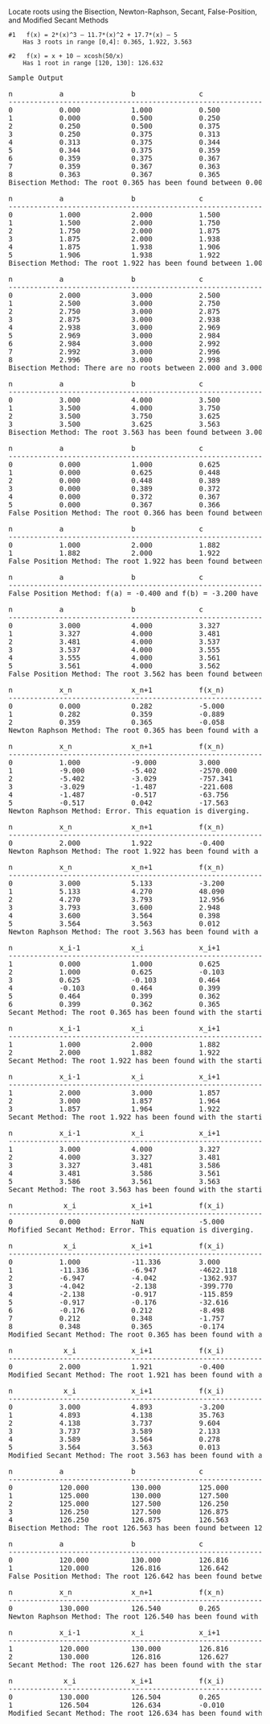 Locate roots using the Bisection, Newton-Raphson, Secant, False-Position, and Modified Secant Methods

    #1   f(x) = 2*(x)^3 – 11.7*(x)^2 + 17.7*(x) – 5
        Has 3 roots in range [0,4]: 0.365, 1.922, 3.563
 
    #2   f(x) = x + 10 – xcosh(50/x)
        Has 1 root in range [120, 130]: 126.632

<pre>
Sample Output

n           a                b               c               f(a)            f(b)            f(c)            error
------------------------------------------------------------------------------------------------------------------
0           0.000            1.000           0.500           -5.000          3.000           1.175           1.000 
1           0.000            0.500           0.250           -5.000          1.175           -1.275          1.000 
2           0.250            0.500           0.375           -1.275          1.175           0.098           0.333
3           0.250            0.375           0.313           -1.275          0.098           -0.550          0.200
4           0.313            0.375           0.344           -0.550          0.098           -0.217          0.091
5           0.344            0.375           0.359           -0.217          0.098           -0.057          0.043 
6           0.359            0.375           0.367          -0.057          0.098           0.021           0.021
7           0.359            0.367           0.363           -0.057          0.021           -0.018          0.011
8           0.363            0.367           0.365           -0.018          0.021           0.001           0.005
Bisection Method: The root 0.365 has been found between 0.000 and 1.000 for function #1 in 9 iterations.

n           a                b               c               f(a)            f(b)            f(c)            error
------------------------------------------------------------------------------------------------------------------
0           1.000            2.000           1.500           3.000           -0.400          1.975           1.000 
1           1.500            2.000           1.750           1.975           -0.400          0.863           0.143
2           1.750            2.000           1.875           0.863           -0.400          0.238           0.067
3           1.875            2.000           1.938           0.238           -0.400          -0.081          0.032 
4           1.875            1.938           1.906           0.238           -0.081          0.079           0.016
5           1.906            1.938           1.922           0.079           -0.081          -0.001          0.008
Bisection Method: The root 1.922 has been found between 1.000 and 2.000 for function #1 in 6 iterations.

n           a                b               c               f(a)            f(b)            f(c)            error
------------------------------------------------------------------------------------------------------------------
0           2.000            3.000           2.500           -0.400          -3.200          -2.625          1.000
1           2.500            3.000           2.750           -2.625          -3.200          -3.212          0.091 
2           2.750            3.000           2.875           -3.212          -3.200          -3.293          0.043
3           2.875            3.000           2.938           -3.293          -3.200          -3.270          0.021 
4           2.938            3.000           2.969           -3.270          -3.200          -3.241          0.011
5           2.969            3.000           2.984           -3.241          -3.200          -3.222          0.005
6           2.984            3.000           2.992           -3.222          -3.200          -3.211          0.003
7           2.992            3.000           2.996           -3.211          -3.200          -3.206          0.001
8           2.996            3.000           2.998           -3.206          -3.200          -3.203          0.001
Bisection Method: There are no roots between 2.000 and 3.000 for function #1.

n           a                b               c               f(a)            f(b)            f(c)            error
------------------------------------------------------------------------------------------------------------------
0           3.000            4.000           3.500           -3.200          6.600           -0.625          1.000 
1           3.500            4.000           3.750           -0.625          6.600           2.313           0.067
2           3.500            3.750           3.625           -0.625          2.313           0.687           0.034
3           3.500            3.625           3.563           -0.625          0.687           -0.007          0.018
Bisection Method: The root 3.563 has been found between 3.000 and 4.000 for function #1 in 4 iterations.

n           a                b               c               f(a)            f(b)            f(c)            error
------------------------------------------------------------------------------------------------------------------
0           0.000            1.000           0.625           -5.000          3.000           1.980           1.000
1           0.000            0.625           0.448           -5.000          1.980           0.758           0.396
2           0.000            0.448           0.389           -5.000          0.758           0.230           0.152
3           0.000            0.389           0.372           -5.000          0.230           0.065           0.046 
4           0.000            0.372           0.367           -5.000          0.065           0.018           0.013
5           0.000            0.367           0.366           -5.000          0.018           0.005           0.004
False Position Method: The root 0.366 has been found between 0.000 and 1.000 for function #1 in 6 iterations.

n           a                b               c               f(a)            f(b)            f(c)            error
------------------------------------------------------------------------------------------------------------------
0           1.000            2.000           1.882           3.000           -0.400          0.201           1.000
1           1.882            2.000           1.922           0.201           -0.400          0.000           0.020
False Position Method: The root 1.922 has been found between 1.000 and 2.000 for function #1 in 2 iterations.

n           a                b               c               f(a)            f(b)            f(c)            error
------------------------------------------------------------------------------------------------------------------
False Position Method: f(a) = -0.400 and f(b) = -3.200 have the same sign. No root is bracketed between 2.000 and 3.000 for function #1.

n           a                b               c               f(a)            f(b)            f(c)            error
------------------------------------------------------------------------------------------------------------------
0           3.000            4.000           3.327           -3.200          6.600           -1.969          1.000
1           3.327            4.000           3.481           -1.969          6.600           -0.796          0.044
2           3.481            4.000           3.537           -0.796          6.600           -0.267          0.016
3           3.537            4.000           3.555           -0.267          6.600           -0.084          0.005
4           3.555            4.000           3.561           -0.084          6.600           -0.026          0.002
5           3.561            4.000           3.562           -0.026          6.600           -0.008          0.000
False Position Method: The root 3.562 has been found between 3.000 and 4.000 for function #1 in 6 iterations.

n           x_n              x_n+1           f(x_n)          f(x_n+1)        f'(x_n)         error
--------------------------------------------------------------------------------------------------
0           0.000            0.282           -5.000          -0.889          17.700          1.000 
1           0.282            0.359           -0.889          -0.058          11.569          1.000
2           0.359            0.365           -0.058          -0.000          10.067          0.226
Newton Raphson Method: The root 0.365 has been found with a starting guess of x = 0.000 for the function #1 in 3 iterations.

n           x_n              x_n+1           f(x_n)          f(x_n+1)        f'(x_n)         error
--------------------------------------------------------------------------------------------------
0           1.000            -9.000          3.000           -2570.000       0.300           1.000
1           -9.000           -5.402          -2570.000       -757.341        714.300         1.185
2           -5.402           -3.029          -757.341        -221.608        319.203         1.971
3           -3.029           -1.487          -221.608        -63.756         143.656         2.633
4           -1.487           -0.517          -63.756         -17.563         65.756          4.857
5           -0.517           0.042           -17.563         -4.279          31.409          36.486
Newton Raphson Method: Error. This equation is diverging.

n           x_n              x_n+1           f(x_n)          f(x_n+1)        f'(x_n)         error
--------------------------------------------------------------------------------------------------
0           2.000            1.922           -0.400          0.001           -5.100          1.000
Newton Raphson Method: The root 1.922 has been found with a starting guess of x = 2.000 for the function #1 in 1 iterations.

n           x_n              x_n+1           f(x_n)          f(x_n+1)        f'(x_n)         error
--------------------------------------------------------------------------------------------------
0           3.000            5.133           -3.200          48.090          1.500           1.000
1           5.133            4.270           48.090          12.956          55.687          0.297
2           4.270            3.793           12.956          2.948           27.172          0.353
3           3.793            3.600           2.948           0.398           15.263          0.186
4           3.600            3.564           0.398           0.012           11.216          0.064 
5           3.564            3.563           0.012           0.000           10.522          0.010
Newton Raphson Method: The root 3.563 has been found with a starting guess of x = 3.000 for the function #1 in 6 iterations.

n           x_i-1            x_i             x_i+1           f(x_i-1)        f(x_i)          f(x_i+1)        error
------------------------------------------------------------------------------------------------------------------
1           0.000            1.000           0.625           -5.000          3.000           1.980           0.600
2           1.000            0.625           -0.103          3.000           1.980           -6.958          7.042
3           0.625            -0.103          0.464           1.980           -6.958          0.890           1.223
4           -0.103           0.464           0.399           -6.958          0.890           0.329           0.161
5           0.464            0.399           0.362           0.890           0.329           -0.036          0.104
6           0.399            0.362           0.365           0.329           -0.036          0.001           0.010
Secant Method: The root 0.365 has been found with the starting guesses x = 0.000 and x = 1.000 for function #1 in 6 iterations.

n           x_i-1            x_i             x_i+1           f(x_i-1)        f(x_i)          f(x_i+1)        error
------------------------------------------------------------------------------------------------------------------
1           1.000            2.000           1.882           3.000           -0.400          0.201           0.062
2           2.000            1.882           1.922           -0.400          0.201           0.000           0.020 
Secant Method: The root 1.922 has been found with the starting guesses x = 1.000 and x = 2.000 for function #1 in 2 iterations.

n           x_i-1            x_i             x_i+1           f(x_i-1)        f(x_i)          f(x_i+1)        error
------------------------------------------------------------------------------------------------------------------
1           2.000            3.000           1.857           -0.400          -3.200          0.329           0.615
2           3.000            1.857           1.964           -3.200          0.329           -0.214          0.054
3           1.857            1.964           1.922           0.329           -0.214          0.001           0.022
Secant Method: The root 1.922 has been found with the starting guesses x = 2.000 and x = 3.000 for function #1 in 3 iterations.

n           x_i-1            x_i             x_i+1           f(x_i-1)        f(x_i)          f(x_i+1)        error
------------------------------------------------------------------------------------------------------------------
1           3.000            4.000           3.327           -3.200          6.600           -1.969          0.202
2           4.000            3.327           3.481           6.600           -1.969          -0.796          0.044
3           3.327            3.481           3.586           -1.969          -0.796          0.248           0.029
4           3.481            3.586           3.561           -0.796          0.248           -0.019          0.007 
5           3.586            3.561           3.563           0.248           -0.019          -0.000          0.001
Secant Method: The root 3.563 has been found with the starting guesses x = 3.000 and x = 4.000 for function #1 in 5 iterations.

n            x_i             x_i+1           f(x_i)          f(x_i+1)        f'(x_i)         error
--------------------------------------------------------------------------------------------------
0           0.000            NaN             -5.000          NaN             17.700          NaN
Mofified Secant Method: Error. This equation is diverging.

n            x_i             x_i+1           f(x_i)          f(x_i+1)        f'(x_i)         error
--------------------------------------------------------------------------------------------------
0           1.000            -11.336         3.000           -4622.118       0.300           1.088
1           -11.336          -6.947          -4622.118       -1362.937       1053.916        0.632
2           -6.947           -4.042          -1362.937       -399.770        469.776         0.719
3           -4.042           -2.138          -399.770        -115.859        210.310         0.891
4           -2.138           -0.917          -115.859        -32.616         95.150          1.331
5           -0.917           -0.176          -32.616         -8.498          44.206          4.199
6           -0.176           0.212           -8.498          -1.757          22.015          1.833
7           0.212            0.348           -1.757          -0.174          13.012          0.391
8           0.348            0.365           -0.174          -0.001          10.285          0.047
Modified Secant Method: The root 0.365 has been found with a starting guess of x = 1.000 for the function #1 in 9 iterations.

n            x_i             x_i+1           f(x_i)          f(x_i+1)        f'(x_i)         error
--------------------------------------------------------------------------------------------------
0           2.000            1.921           -0.400          0.001           -5.100          0.041
Modified Secant Method: The root 1.921 has been found with a starting guess of x = 2.000 for the function #1 in 1 iterations.

n            x_i             x_i+1           f(x_i)          f(x_i+1)        f'(x_i)         error
--------------------------------------------------------------------------------------------------
0           3.000            4.893           -3.200          35.763          1.500           0.387
1           4.893            4.138           35.763          9.604           46.838          0.182
2           4.138            3.737           9.604           2.133           23.599          0.107 
3           3.737            3.589           2.133           0.278           14.053          0.041
4           3.589            3.564           0.278           0.013           11.003          0.007
5           3.564            3.563           0.013           0.000           10.523          0.000
Modified Secant Method: The root 3.563 has been found with a starting guess of x = 3.000 for the function #1 in 6 iterations.

n           a                b               c               f(a)            f(b)            f(c)            error
------------------------------------------------------------------------------------------------------------------
0           120.000          130.000         125.000         -0.568          0.265           -0.134          1.000
1           125.000          130.000         127.500         -0.134          0.265           0.070           0.020
2           125.000          127.500         126.250         -0.134          0.070           -0.031          0.010
3           126.250          127.500         126.875         -0.031          0.070           0.020           0.005
4           126.250          126.875         126.563         -0.031          0.020           -0.006          0.002
Bisection Method: The root 126.563 has been found between 120.000 and 130.000 for function #2 in 5 iterations.

n           a                b               c               f(a)            f(b)            f(c)            error
------------------------------------------------------------------------------------------------------------------
0           120.000          130.000         126.816         -0.568          0.265           0.015           1.000
1           120.000          126.816         126.642         -0.568          0.015           0.001           0.001
False Position Method: The root 126.642 has been found between 120.000 and 130.000 for function #2 in 2 iterations.

n           x_n              x_n+1           f(x_n)          f(x_n+1)        f'(x_n)         error
--------------------------------------------------------------------------------------------------
0           130.000          126.540         0.265           -0.008          0.077           1.000
Newton Raphson Method: The root 126.540 has been found with a starting guess of x = 130.000 for the function #2 in 1 iterations.

n           x_i-1            x_i             x_i+1           f(x_i-1)        f(x_i)          f(x_i+1)        error
------------------------------------------------------------------------------------------------------------------
1           120.000          130.000         126.816         -0.568          0.265           0.015           0.025
2           130.000          126.816         126.627         0.265           0.015           -0.000          0.001
Secant Method: The root 126.627 has been found with the starting guesses x = 120.000 and x = 130.000 for function #2 in 2 iterations.

n            x_i             x_i+1           f(x_i)          f(x_i+1)        f'(x_i)         error
--------------------------------------------------------------------------------------------------
0           130.000          126.504         0.265           -0.010          0.077           0.028
1           126.504          126.634         -0.010          0.000           0.081           0.001
Modified Secant Method: The root 126.634 has been found with a starting guess of x = 130.000 for the function #2 in 2 iterations.

</pre>

